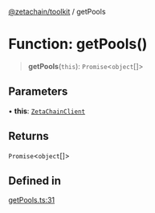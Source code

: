 [@zetachain/toolkit](toolkit/index.md) / getPools

# Function: getPools()

> **getPools**(`this`): `Promise`\<`object`[]\>

## Parameters

• **this**: [`ZetaChainClient`](toolkit/Class.ZetaChainClient.md)

## Returns

`Promise`\<`object`[]\>

## Defined in

[getPools.ts:31](https://github.com/zeta-chain/toolkit/blob/542ef856894da0ed38ef2a757d2c0d70c2bb020d/packages/client/src/getPools.ts#L31)
